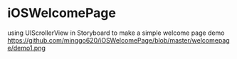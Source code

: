 # iOSWelcomePage
using UIScrollerView in Storyboard to make a simple welcome page demo
https://github.com/minggo620/iOSWelcomePage/blob/master/welcomepage/demo1.png
